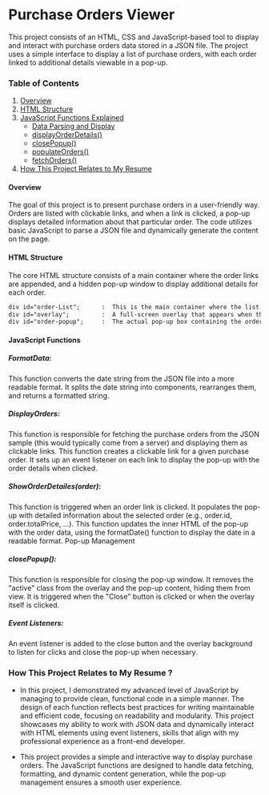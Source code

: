 # Purchase Orders Viewer

This project consists of an HTML, CSS and JavaScript-based tool to display and interact with purchase orders data stored in a JSON file. The project uses a simple interface to display a list of purchase orders, with each order linked to additional details viewable in a pop-up.

### Table of Contents

1. [Overview](#Overview)
2. [HTML Structure](#HTML-Structure)
3. [JavaScript Functions Explained](#JavaScript-Functions-Explained)
    - [Data Parsing and Display](#1-Data-Parsing-and-Display)
    - [displayOrderDetails()](#2-displayorderdetails)
    - [closePopup()](#3-closepopup)
    - [populateOrders()](#4-populateorders)
    - [fetchOrders()](#5-fetchorders)
4. [How This Project Relates to My Resume](#how-this-project-relates-to-my-resume)

   
#### Overview
The goal of this project is to present purchase orders in a user-friendly way. Orders are listed with clickable links, and when a link is clicked, a pop-up displays detailed information about that particular order. The code utilizes basic JavaScript to parse a JSON file and dynamically generate the content on the page.

#### HTML Structure
The core HTML structure consists of a main container where the order links are appended, and a hidden pop-up window to display additional details for each order.

```html
div id="order-List";      :  This is the main container where the list of purchase orders is dynamically added.
div id="overlay";         :  A full-screen overlay that appears when the pop-up is displayed.
div id="order-popup";     :  The actual pop-up box containing the order details and a close button.
```

#### JavaScript Functions
##### FormatData: 
This function converts the date string from the JSON file into a more readable format. It splits the date string into components, rearranges them, and returns a formatted string.
##### DisplayOrders:
This function is responsible for fetching the purchase orders from the JSON sample (this would typically come from a server) and displaying them as clickable links.
This function creates a clickable link for a given purchase order.
It sets up an event listener on each link to display the pop-up with the order details when clicked.

##### ShowOrderDetailes(order):
This function is triggered when an order link is clicked.
It populates the pop-up with detailed information about the selected order (e.g., order.id, order.totalPrice, ...).
This function updates the inner HTML of the pop-up with the order data, using the formatDate() function to display the date in a readable format.
Pop-up Management
##### closePopup():
This function is responsible for closing the pop-up window.
It removes the "active" class from the overlay and the pop-up content, hiding them from view.
It is triggered when the "Close" button is clicked or when the overlay itself is clicked.

##### Event Listeners:

An event listener is added to the close button and the overlay background to listen for clicks and close the pop-up when necessary.



### How This Project Relates to My Resume ?
- In this project, I demonstrated my advanced level of JavaScript by managing to provide clean, functional code in a simple manner. The design of each function reflects best practices for writing maintainable and efficient code, focusing on readability and modularity. This project showcases my ability to work with JSON data and dynamically interact with HTML elements using event listeners, skills that align with my professional experience as a front-end developer.

- This project provides a simple and interactive way to display purchase orders. The JavaScript functions are designed to handle data fetching, formatting, and dynamic content generation, while the pop-up management ensures a smooth user experience.
